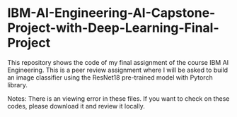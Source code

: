 # IBM-AI-Engineering-AI-Capstone-Project-with-Deep-Learning-Final-Project
This repository shows the code of my final assignment of the course IBM AI Engineering. This is a peer review assignment where I will be asked to build an image classifier using the ResNet18 pre-trained model with Pytorch library. 

Notes: There is an viewing error in these files. If you want to check on these codes, please download it and review it locally.

